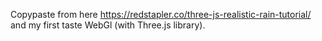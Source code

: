 Copypaste from here https://redstapler.co/three-js-realistic-rain-tutorial/ and my first taste WebGl (with Three.js library).